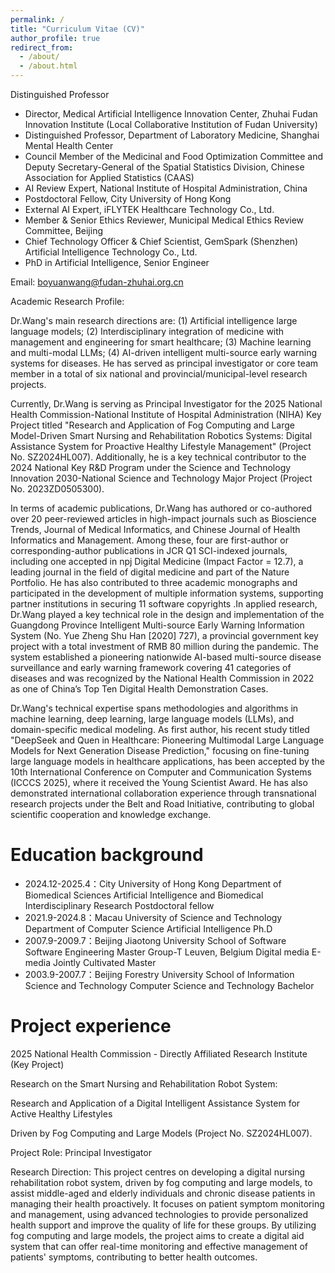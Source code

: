 ```yaml
---
permalink: /
title: "Curriculum Vitae (CV)"
author_profile: true
redirect_from: 
  - /about/
  - /about.html
---
```


Distinguished Professor
- Director, Medical Artificial Intelligence Innovation Center, Zhuhai Fudan Innovation Institute (Local Collaborative Institution of Fudan University)
- Distinguished Professor, Department of Laboratory Medicine, Shanghai Mental Health Center
- Council Member of the Medicinal and Food Optimization Committee and Deputy Secretary-General of the Spatial Statistics Division, Chinese Association for Applied Statistics (CAAS)
- AI Review Expert, National Institute of Hospital Administration, China
- Postdoctoral Fellow, City University of Hong Kong
- External AI Expert, iFLYTEK Healthcare Technology Co., Ltd.
- Member & Senior Ethics Reviewer, Municipal Medical Ethics Review Committee, Beijing
- Chief Technology Officer & Chief Scientist, GemSpark (Shenzhen) Artificial Intelligence Technology Co., Ltd.
- PhD in Artificial Intelligence, Senior Engineer

Email: boyuanwang@fudan-zhuhai.org.cn

Academic Research Profile:

Dr.Wang's main research directions are: (1) Artificial intelligence large language models; (2) Interdisciplinary integration of medicine with management and engineering for smart healthcare; (3) Machine learning and multi-modal LLMs; (4) AI-driven intelligent multi-source early warning systems for diseases. He has served as principal investigator or core team member in a total of six national and provincial/municipal-level research projects.

Currently, Dr.Wang is serving as Principal Investigator for the 2025 National Health Commission-National Institute of Hospital Administration (NIHA) Key Project titled "Research and Application of Fog Computing and Large Model-Driven Smart Nursing and Rehabilitation Robotics Systems: Digital Assistance System for Proactive Healthy Lifestyle Management" (Project No. SZ2024HL007). Additionally, he is a key technical contributor to the 2024 National Key R&D Program under the Science and Technology Innovation 2030-National Science and Technology Major Project (Project No. 2023ZD0505300).

In terms of academic publications, Dr.Wang has authored or co-authored over 20 peer-reviewed articles in high-impact journals such as Bioscience Trends, Journal of Medical Informatics, and Chinese Journal of Health Informatics and Management. Among these, four are first-author or corresponding-author publications in JCR Q1 SCI-indexed journals, including one accepted in npj Digital Medicine (Impact Factor = 12.7), a leading journal in the field of digital medicine and part of the Nature Portfolio. He has also contributed to three academic monographs and participated in the development of multiple information systems, supporting partner institutions in securing 11 software copyrights .In applied research, Dr.Wang played a key technical role in the design and implementation of the Guangdong Province Intelligent Multi-source Early Warning Information System (No. Yue Zheng Shu Han [2020] 727), a provincial government key project with a total investment of RMB 80 million during the pandemic. The system established a pioneering nationwide AI-based multi-source disease surveillance and early warning framework covering 41 categories of diseases and was recognized by the National Health Commission in 2022 as one of China’s Top Ten Digital Health Demonstration Cases.

Dr.Wang's technical expertise spans methodologies and algorithms in machine learning, deep learning, large language models (LLMs), and domain-specific medical modeling. As first author, his recent study titled "DeepSeek and Quen in Healthcare: Pioneering Multimodal Large Language Models for Next Generation Disease Prediction," focusing on fine-tuning large language models in healthcare applications, has been accepted by the 10th International Conference on Computer and Communication Systems (ICCCS 2025), where it received the Young Scientist Award. He has also demonstrated international collaboration experience through transnational research projects under the Belt and Road Initiative, contributing to global scientific cooperation and knowledge exchange.

Education background
======
- 2024.12-2025.4：City University of Hong Kong  Department of Biomedical Sciences  Artificial Intelligence and Biomedical Interdisciplinary Research   Postdoctoral fellow
- 2021.9-2024.8：Macau University of Science and Technology   Department of Computer Science   Artificial Intelligence   Ph.D
- 2007.9-2009.7：Beijing Jiaotong University   School of Software   Software Engineering   Master
                 Group-T Leuven, Belgium   Digital media   E-media   Jointly Cultivated Master
- 2003.9-2007.7：Beijing Forestry University   School of Information Science and Technology   Computer Science and Technology  Bachelor

Project experience
======

2025 National Health Commission - Directly Affiliated Research Institute (Key Project)

Research on the Smart Nursing and Rehabilitation Robot System:

Research and Application of a Digital Intelligent Assistance System for Active Healthy Lifestyles

Driven by Fog Computing and Large Models (Project No. SZ2024HL007).

Project Role: Principal Investigator

Research Direction: This project centres on developing a digital nursing rehabilitation robot system, driven by fog computing and large models, to assist middle-aged and elderly individuals and chronic disease patients in managing their health proactively. It focuses on patient symptom monitoring and management, using advanced technologies to provide personalized health support and improve the quality of life for these groups. By utilizing fog computing and large models, the project aims to create a digital aid system that can offer real-time monitoring and effective management of patients' symptoms, contributing to better health outcomes.




